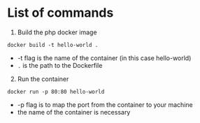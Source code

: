 # List of commands

1) Build the php docker image

```
docker build -t hello-world .
```

* -t flag is the name of the container (in this case hello-world)
* `.` is the path to the Dockerfile 

2) Run the container
```
docker run -p 80:80 hello-world
```

* -p flag is to map the port from the container to your machine
* the name of the container is necessary

